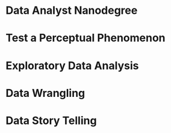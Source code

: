 # Data Analyst Nanodegree
# Test a Perceptual Phenomenon
# Exploratory Data Analysis
# Data Wrangling
# Data Story Telling
